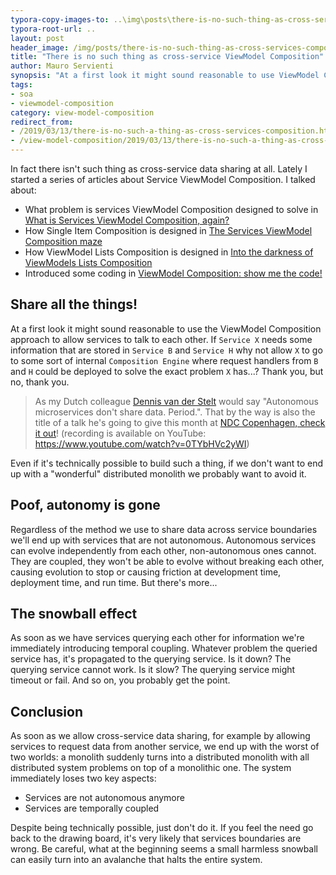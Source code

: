 ```yaml
---
typora-copy-images-to: ..\img\posts\there-is-no-such-thing-as-cross-services-composition
typora-root-url: ..
layout: post
header_image: /img/posts/there-is-no-such-thing-as-cross-services-composition/header.jpg
title: "There is no such thing as cross-service ViewModel Composition"
author: Mauro Servienti
synopsis: "At a first look it might sound reasonable to use ViewModel Composition to allow services to talk to each other. Why not allowing services to share complex data structure composed at runtime? Let me put it simple: you don't want a distributed monolith!"
tags:
- soa
- viewmodel-composition
category: view-model-composition
redirect_from:
- /2019/03/13/there-is-no-such-a-thing-as-cross-services-composition.html
- /view-model-composition/2019/03/13/there-is-no-such-a-thing-as-cross-services-composition.html
---
```


In fact there isn't such thing as cross-service data sharing at all. Lately I started a series of articles about Service ViewModel Composition. I talked about:

- What problem is services ViewModel Composition designed to solve in [What is Services ViewModel Composition, again?](https://milestone.topics.it/2019/02/06/what-is-services-viewmodel-composition-again.html)
- How Single Item Composition is designed in [The Services ViewModel Composition maze](https://milestone.topics.it/2019/02/20/viewmodel-composition-maze.html)
- How ViewModel Lists Composition is designed in [Into the darkness of ViewModels Lists Composition](https://milestone.topics.it/2019/02/28/into-the-darkness-of-viewmodel-lists-composition.html)
- Introduced some coding in [ViewModel Composition: show me the code!](https://milestone.topics.it/2019/03/06/viewmodel-composition-show-me-the-code.html)

## Share all the things!

At a first look it might sound reasonable to use the ViewModel Composition approach to allow services to talk to each other. If `Service X` needs some information that are stored in `Service B` and `Service H` why not allow `X` to go to some sort of internal `Composition Engine` where request handlers from `B` and `H` could be deployed to solve the exact problem `X` has...? Thank you, but no, thank you.

> As my Dutch colleague [Dennis van der Stelt](https://twitter.com/dvdstelt) would say "Autonomous microservices don't share data. Period.". That by the way is also the title of a talk he's going to give this month at [NDC Copenhagen, check it out](https://ndccopenhagen.com/talk/autonomous-microservices-dont-share-data-period/)! (recording is available on YouTube: <https://www.youtube.com/watch?v=0TYbHVc2yWI>)

Even if it's technically possible to build such a thing, if we don't want to end up with a "wonderful" distributed monolith we probably want to avoid it.

## Poof, autonomy is gone

Regardless of the method we use to share data across service boundaries we'll end up with services that are not autonomous. Autonomous services can evolve independently from each other, non-autonomous ones cannot. They are coupled, they won't be able to evolve without breaking each other, causing evolution to stop or causing friction at development time, deployment time, and run time. But there's more...

## The snowball effect

As soon as we have services querying each other for information we're immediately introducing temporal coupling. Whatever problem the queried service has, it's propagated to the querying service. Is it down? The querying service cannot work. Is it slow? The querying service might timeout or fail. And so on, you probably get the point.

## Conclusion

As soon as we allow cross-service data sharing, for example by allowing services to request data from another service, we end up with the worst of two worlds: a monolith suddenly turns into a distributed monolith with all distributed system problems on top of a monolithic one. The system immediately loses two key aspects: 

- Services are not autonomous anymore
- Services are temporally coupled

Despite being technically possible, just don't do it. If you feel the need go back to the drawing board, it's very likely that services boundaries are wrong. Be careful, what at the beginning seems a small harmless snowball can easily turn into an avalanche that halts the entire system.

